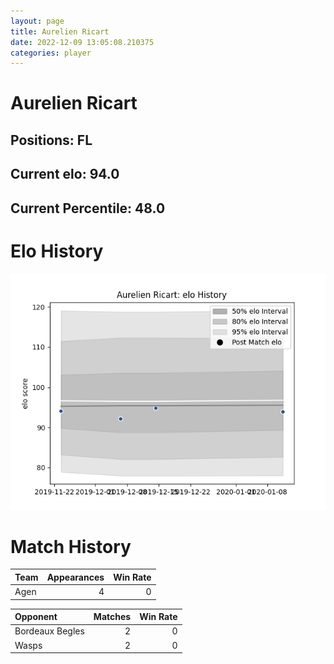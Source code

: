 ```yaml
---  
layout: page  
title: Aurelien Ricart  
date: 2022-12-09 13:05:08.210375  
categories: player  
---
```

# Aurelien Ricart

## Positions: FL

## Current elo: 94.0

## Current Percentile: 48.0

# Elo History


![elo history](history_AurelienRicart.png)
# Match History


| Team   |   Appearances |   Win Rate |
|:-------|--------------:|-----------:|
| Agen   |             4 |          0 |

| Opponent        |   Matches |   Win Rate |
|:----------------|----------:|-----------:|
| Bordeaux Begles |         2 |          0 |
| Wasps           |         2 |          0 |